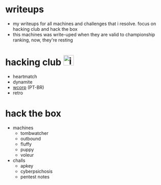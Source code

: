 # writeups
- my writeups for all machines and challenges that i resolve. focus on hacking club and hack the box
- this machines was write-uped when they are valid to championship ranking, now, they're resting

# hacking club <img width="32" height="32" alt="image" src="https://github.com/user-attachments/assets/8f482b32-a061-449e-957c-ca16696a7eb5" />
- heartmatch
- dynamite
- [wcorp](https://github.com/b4sh0xf/writeups/blob/main/hacking%20club/wcorp.md) (PT-BR)
- retro

# hack the box
- machines
  - tombwatcher
  - outbound
  - fluffy
  - puppy
  - voleur
- challs
  - apkey
  - cyberpsichosis
  - pentest notes
